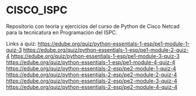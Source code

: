 # CISCO_ISPC

Repositorio con teoría y ejercicios del curso de Python de Cisco Netcad para la tecnicatura en Programación del ISPC.

Links a quiz:
https://edube.org/quiz/python-essentials-1-esp/pe1-module-1-quiz-3
https://edube.org/quiz/python-essentials-1-esp/pe1-module-2-quiz-4
https://edube.org/quiz/python-essentials-1-esp/pe1-module-3-quiz-3
https://edube.org/quiz/python-essentials-1-esp/pe1-module-4-quiz-4
https://edube.org/quiz/python-essentials-2-esp/pe2-module-1-quiz-4
https://edube.org/quiz/python-essentials-2-esp/pe2-module-2-quiz-4
https://edube.org/quiz/python-essentials-2-esp/pe2-module-3-quiz-4
https://edube.org/quiz/python-essentials-2-esp/pe2-module-4-quiz-4
